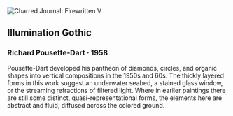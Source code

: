 <div class="artwork-of-the-day">
  <div class="container">
    <div class="img-wrapper">
      <img
        src="https://uploads8.wikiart.org/images/richard-pousette-dart/illumination-gothic-1958.jpg!Large.jpg"
        alt="Charred Journal: Firewritten V" />
    </div>
    <div class="artwork-detail">
      <div class="artwork-origin"> 
        <h2 class="artwork-name">Illumination Gothic</h2>
        <h3 class="artist">
          Richard Pousette-Dart
                    ·  1958
        </h3>
      </div>
      <p class="description">
        <span class="artwork-description-text ng-binding" ng-bind-html="viewModel.ArtworkOfTheDay.Description | unsafe">Pousette-Dart developed his pantheon of diamonds, circles, and organic shapes into vertical compositions in the 1950s and 60s. The thickly layered forms in this work suggest an underwater seabed, a stained glass window, or the streaming refractions of filtered light. Where in earlier paintings there are still some distinct, quasi-representational forms, the elements here are abstract and fluid, diffused across the colored ground. </span>
                        <div class="text-shadow-container" ng-show="showShadow" style=""></div>
      </p>
    </div>
  </div>

</div>
